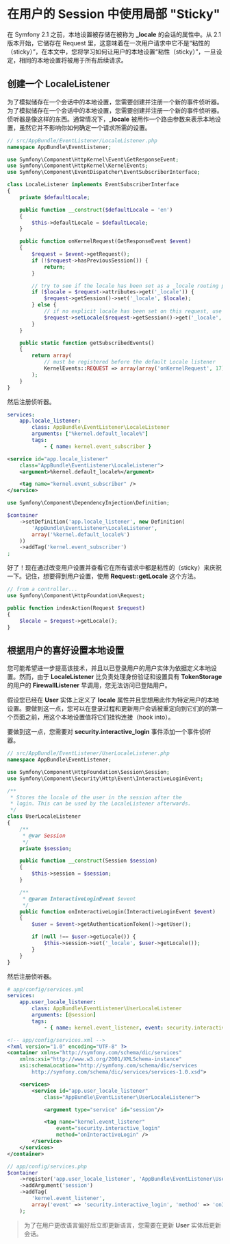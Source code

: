 # 在用户的 Session 中使用局部 "Sticky"

在 Symfony 2.1 之前，本地设置被存储在被称为 **_locale** 的会话的属性中。从 2.1 版本开始，它储存在 Request 里，这意味着在一次用户请求中它不是“粘性的（sticky）”，在本文中，您将学习如何让用户的本地设置“粘性（sticky）”，一旦设定，相同的本地设置将被用于所有后续请求。

## 创建一个 LocaleListener

为了模拟储存在一个会话中的本地设置，您需要创建并注册一个新的事件侦听器。为了模拟储存在一个会话中的本地设置，您需要创建并注册一个新的事件侦听器。侦听器是像这样的东西。通常情况下，**_locale** 被用作一个路由参数来表示本地设置，虽然它并不影响你如何确定一个请求所需的设置。

```PHP
// src/AppBundle/EventListener/LocaleListener.php
namespace AppBundle\EventListener;

use Symfony\Component\HttpKernel\Event\GetResponseEvent;
use Symfony\Component\HttpKernel\KernelEvents;
use Symfony\Component\EventDispatcher\EventSubscriberInterface;

class LocaleListener implements EventSubscriberInterface
{
    private $defaultLocale;

    public function __construct($defaultLocale = 'en')
    {
        $this->defaultLocale = $defaultLocale;
    }

    public function onKernelRequest(GetResponseEvent $event)
    {
        $request = $event->getRequest();
        if (!$request->hasPreviousSession()) {
            return;
        }

        // try to see if the locale has been set as a _locale routing parameter
        if ($locale = $request->attributes->get('_locale')) {
            $request->getSession()->set('_locale', $locale);
        } else {
            // if no explicit locale has been set on this request, use one from the session
            $request->setLocale($request->getSession()->get('_locale', $this->defaultLocale));
        }
    }

    public static function getSubscribedEvents()
    {
        return array(
            // must be registered before the default Locale listener
            KernelEvents::REQUEST => array(array('onKernelRequest', 17)),
        );
    }
}
```

然后注册侦听器。

```YAML
services:
    app.locale_listener:
        class: AppBundle\EventListener\LocaleListener
        arguments: ["%kernel.default_locale%"]
        tags:
            - { name: kernel.event_subscriber }
```

```XML
<service id="app.locale_listener"
    class="AppBundle\EventListener\LocaleListener">
    <argument>%kernel.default_locale%</argument>

    <tag name="kernel.event_subscriber" />
</service>
```

```PHP
use Symfony\Component\DependencyInjection\Definition;

$container
    ->setDefinition('app.locale_listener', new Definition(
        'AppBundle\EventListener\LocaleListener',
        array('%kernel.default_locale%')
    ))
    ->addTag('kernel.event_subscriber')
;
```

好了！现在通过改变用户设置并查看它在所有请求中都是粘性的（sticky）来庆祝一下。记住，想要得到用户设置，使用 **Request::getLocale** 这个方法。

```PHP
// from a controller...
use Symfony\Component\HttpFoundation\Request;

public function indexAction(Request $request)
{
    $locale = $request->getLocale();
}
```

## 根据用户的喜好设置本地设置

您可能希望进一步提高该技术，并且以已登录用户的用户实体为依据定义本地设置。然而，由于 **LocaleListener** 比负责处理身份验证和设置具有 **TokenStorage** 的用户的 **FirewallListener** 早调用，您无法访问已登陆用户。

假设您已经在 **User** 实体上定义了 **locale** 属性并且您想用此作为特定用户的本地设置。要做到这一点，您可以在登录过程和更新用户会话被重定向到它们的的第一个页面之前，用这个本地设置值将它们挂钩连接（hook into）。

要做到这一点，您需要对 **security.interactive_login** 事件添加一个事件侦听器。

```PHP
// src/AppBundle/EventListener/UserLocaleListener.php
namespace AppBundle\EventListener;

use Symfony\Component\HttpFoundation\Session\Session;
use Symfony\Component\Security\Http\Event\InteractiveLoginEvent;

/**
 * Stores the locale of the user in the session after the
 * login. This can be used by the LocaleListener afterwards.
 */
class UserLocaleListener
{
    /**
     * @var Session
     */
    private $session;

    public function __construct(Session $session)
    {
        $this->session = $session;
    }

    /**
     * @param InteractiveLoginEvent $event
     */
    public function onInteractiveLogin(InteractiveLoginEvent $event)
    {
        $user = $event->getAuthenticationToken()->getUser();

        if (null !== $user->getLocale()) {
            $this->session->set('_locale', $user->getLocale());
        }
    }
}
```

然后注册侦听器。

```YAML
# app/config/services.yml
services:
    app.user_locale_listener:
        class: AppBundle\EventListener\UserLocaleListener
        arguments: [@session]
        tags:
            - { name: kernel.event_listener, event: security.interactive_login, method: onInteractiveLogin }
```

```XML
<!-- app/config/services.xml -->
<?xml version="1.0" encoding="UTF-8" ?>
<container xmlns="http://symfony.com/schema/dic/services"
    xmlns:xsi="http://www.w3.org/2001/XMLSchema-instance"
    xsi:schemaLocation="http://symfony.com/schema/dic/services
        http://symfony.com/schema/dic/services/services-1.0.xsd">

    <services>
        <service id="app.user_locale_listener"
            class="AppBundle\EventListener\UserLocaleListener">

            <argument type="service" id="session"/>

            <tag name="kernel.event_listener"
                event="security.interactive_login"
                method="onInteractiveLogin" />
        </service>
    </services>
</container>
```

```PHP
// app/config/services.php
$container
    ->register('app.user_locale_listener', 'AppBundle\EventListener\UserLocaleListener')
    ->addArgument('session')
    ->addTag(
        'kernel.event_listener',
        array('event' => 'security.interactive_login', 'method' => 'onInteractiveLogin'
    );
```

> 为了在用户更改语言偏好后立即更新语言，您需要在更新 **User** 实体后更新会话。
